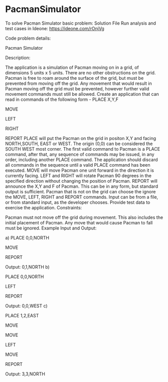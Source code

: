 # PacmanSimulator
To solve Pacman Simulator basic problem:
Solution File Run analysis and test cases in Ideone:
https://ideone.com/rOnjVg

Code problem details:

Pacman Simulator

Description:

The application is a simulation of Pacman moving on in a grid, of dimensions 5 units x 5 units.
There are no other obstructions on the grid.
Pacman is free to roam around the surface of the grid, but must be prevented from moving off the grid. Any movement that would result in Pacman moving off the grid must be prevented, however further valid movement commands must still be allowed.
Create an application that can read in commands of the following form -
PLACE X,Y,F

MOVE

LEFT

RIGHT

REPORT
PLACE will put the Pacman on the grid in positon X,Y and facing NORTH,SOUTH, EAST or WEST.
The origin (0,0) can be considered the SOUTH WEST most corner.
The first valid command to Pacman is a PLACE command, after that, any sequence of commands may be issued, in any order, including another PLACE command. The application should discard all commands in the sequence until a valid PLACE command has been executed.
MOVE will move Pacman one unit forward in the direction it is currently facing.
LEFT and RIGHT will rotate Pacman 90 degrees in the specified direction without changing the position of Pacman.
REPORT will announce the X,Y and F of Pacman. This can be in any form, but standard output is sufficient.
Pacman that is not on the grid can choose the ignore the MOVE, LEFT, RIGHT and REPORT commands.
Input can be from a file, or from standard input, as the developer chooses.
Provide test data to exercise the application.
Constraints:

Pacman must not move off the grid during movement. This also includes the initial placement of Pacman.
Any move that would cause Pacman to fall must be ignored.
Example Input and Output:

a)
PLACE 0,0,NORTH

MOVE

REPORT

Output: 0,1,NORTH
b)

PLACE 0,0,NORTH

LEFT

REPORT

Output: 0,0,WEST
c)

PLACE 1,2,EAST

MOVE

MOVE

LEFT

MOVE

REPORT

Output: 3,3,NORTH

